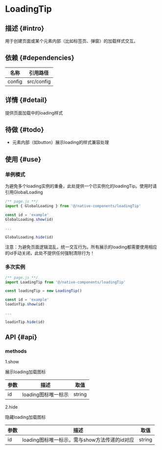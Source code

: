 # LoadingTip 

## 描述 {#intro}

用于创建页面或某个元素内部（比如标签页、弹窗）的加载样式交互。

## 依赖 {#dependencies}

| 名称 | 引用路径 |
| ------ | ------ |
| config | src/config |

## 详情 {#detail}

提供页面加载中的loading样式

## 待做 {#todo}

- 元素内部（如button）展示loading的样式兼容处理

## 使用 {#use}

### 单例模式

为避免多个loading实例的重叠，此处提供一个已实例化的loadingTip。使用时请引用GlobalLoading

```js
/** page.js **/
import { GlobalLoading } from '@/native-components/loadingTip'

const id = 'example'
GlobalLoading.show(id)

...

GlobalLoading.hide(id)
```
注意：为避免页面逻辑混乱，统一交互行为。所有展示的loading都需要使用相应的id手动关闭，此处不提供任何强制清除行为！

### 多次实例

```js
/** page.js **/
import LoadingTip from '@/native-components/loadingTip'

const loadingTip = new LoadingTip()

const id = 'example'
loadinTip.show(id)

...

loadinTip.hide(id)
```

## API {#api}

### methods

1.show

展示loading加载图标

| 参数 | 描述 | 取值 |
| --- | --- | ---- |
| id | loading图标唯一标示 | string |

2.hide

隐藏loading加载图标

| 参数 | 描述 | 取值 |
| --- | --- | ---- |
| id | loading图标唯一标示，需与show方法传递的id对应 | string |
